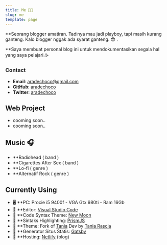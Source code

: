 ```yaml
---
title: Me 👨‍💻
slug: me
template: page
---
```


**Seorang blogger amatiran. Tadinya mau jadi playboy, tapi masih kurang ganteng. Kalo blogger nggak ada syarat ganteng. 😎 .

**Saya membuat personal blog ini untuk mendokumentasikan segala hal yang saya pelajari.☕


### Contact

- **Email**: [aradechoco@gmail.com](mailto:aradechoco@gmail.com) 
- **GitHub**: [aradechoco](https://github.com/aradechoco)
- **Twitter**: [aradechoco](https://twitter.com/aradechoco)


## Web Project

- cooming soon..
- cooming soon..

## Music 🎧

- **Radiohead  ( band )
- **Cigarettes After Sex ( band )
- **Lo-fi ( genre )
- **Alternatif Rock ( genre )


## Currently Using

-  🖥 **PC:  Procie i5 9400f - VGA Gtx 980ti - Ram 16Gb 
-  🔗 **Editor:  [Visual Studio Code](https://code.visualstudio.com/)
-  🔗 **Code Syntax Theme:  [New Moon](https://taniarascia.github.io/new-moon)
-  🔗 **Sintaks Highlighting:  [PrismJS](http://prismjs.com/)
-  🔗 **Theme:  Fork of [Tania](https://github.com/taniarascia/taniarascia.com) Dev by [Tania Rascia](https://www.taniarascia.com/) 
-  🔗 **Generator Situs Statis:  [Gatsby](https://gatsbyjs.org)
-  🔗 **Hosting:  [Netlify](https://netlify.com) (blog)

